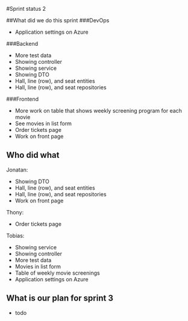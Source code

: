 #Sprint status 2

##What did we do this sprint
###DevOps
- Application settings on Azure

###Backend
- More test data
- Showing controller
- Showing service
- Showing DTO
- Hall, line (row), and seat entities
- Hall, line (row), and seat repositories

###Frontend
- More work on table that shows weekly screening program for each movie
- See movies in list form
- Order tickets page
- Work on front page

## Who did what
Jonatan:
- Showing DTO
- Hall, line (row), and seat entities
- Hall, line (row), and seat repositories
- Work on front page

Thony:
- Order tickets page

Tobias:
- Showing service
- Showing controller
- More test data
- Movies in list form
- Table of weekly movie screenings
- Application settings on Azure

## What is our plan for sprint 3
- todo